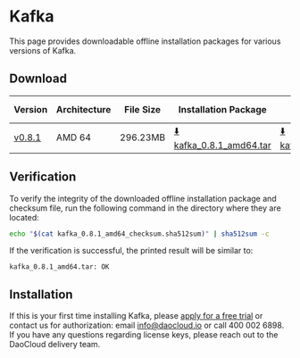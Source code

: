# Kafka

This page provides downloadable offline installation packages for various versions of Kafka.

## Download

| Version                                                     | Architecture | File Size | Installation Package                                                                                                       | Checksum File                                                                                                                 | Update Date |
|------------------------------------------------------------|--------------|-----------|---------------------------------------------------------------------------------------------------------------------------|------------------------------------------------------------------------------------------------------------------------------|-------------|
| [v0.8.1](../../../middleware/kafka/release-notes.md)          | AMD 64       | 296.23MB  | [:arrow_down: kafka_0.8.1_amd64.tar](https://qiniu-download-public.daocloud.io/DaoCloud_Enterprise/kafka_0.8.1_amd64.tar) | [:arrow_down: kafka_0.8.1_amd64_checksum.sha512sum](https://qiniu-download-public.daocloud.io/DaoCloud_Enterprise/kafka_0.8.1_amd64_checksum.sha512sum) | 2023-10-10   |

## Verification

To verify the integrity of the downloaded offline installation package and checksum file, run the following command in the directory where they are located:

```sh
echo "$(cat kafka_0.8.1_amd64_checksum.sha512sum)" | sha512sum -c
```

If the verification is successful, the printed result will be similar to:

```none
kafka_0.8.1_amd64.tar: OK
```

## Installation

If this is your first time installing Kafka, please [apply for a free trial](../../../dce/license0.md) or contact us for authorization: email info@daocloud.io or call 400 002 6898.
If you have any questions regarding license keys, please reach out to the DaoCloud delivery team.
